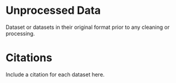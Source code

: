 # Unprocessed Data

Dataset or datasets in their original format prior to any cleaning or processing. 

# Citations

Include a citation for each dataset here. 
